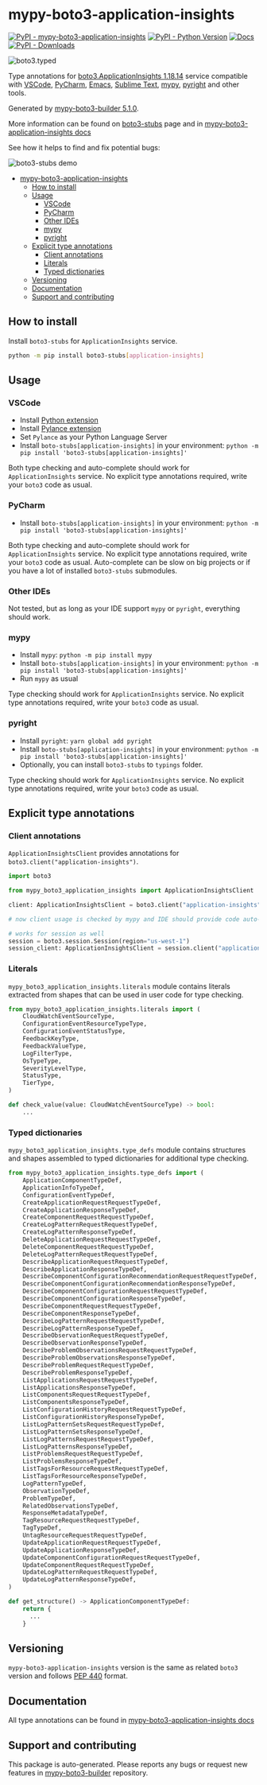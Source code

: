 <a id="mypy-boto3-application-insights"></a>

# mypy-boto3-application-insights

[![PyPI - mypy-boto3-application-insights](https://img.shields.io/pypi/v/mypy-boto3-application-insights.svg?color=blue)](https://pypi.org/project/mypy-boto3-application-insights)
[![PyPI - Python Version](https://img.shields.io/pypi/pyversions/mypy-boto3-application-insights.svg?color=blue)](https://pypi.org/project/mypy-boto3-application-insights)
[![Docs](https://img.shields.io/readthedocs/mypy-boto3-builder.svg?color=blue)](https://mypy-boto3-builder.readthedocs.io/)
[![PyPI - Downloads](https://img.shields.io/pypi/dw/mypy-boto3-application-insights?color=blue)](https://pypistats.org/packages/mypy-boto3-application-insights)

![boto3.typed](https://github.com/vemel/mypy_boto3_builder/raw/master/logo.png)

Type annotations for
[boto3.ApplicationInsights 1.18.14](https://boto3.amazonaws.com/v1/documentation/api/1.18.14/reference/services/application-insights.html#ApplicationInsights)
service compatible with [VSCode](https://code.visualstudio.com/),
[PyCharm](https://www.jetbrains.com/pycharm/),
[Emacs](https://www.gnu.org/software/emacs/),
[Sublime Text](https://www.sublimetext.com/),
[mypy](https://github.com/python/mypy),
[pyright](https://github.com/microsoft/pyright) and other tools.

Generated by
[mypy-boto3-builder 5.1.0](https://github.com/vemel/mypy_boto3_builder).

More information can be found on
[boto3-stubs](https://pypi.org/project/boto3-stubs/) page and in
[mypy-boto3-application-insights docs](https://vemel.github.io/boto3_stubs_docs/mypy_boto3_application_insights/)

See how it helps to find and fix potential bugs:

![boto3-stubs demo](https://github.com/vemel/mypy_boto3_builder/raw/master/demo.gif)

- [mypy-boto3-application-insights](#mypy-boto3-application-insights)
  - [How to install](#how-to-install)
  - [Usage](#usage)
    - [VSCode](#vscode)
    - [PyCharm](#pycharm)
    - [Other IDEs](#other-ides)
    - [mypy](#mypy)
    - [pyright](#pyright)
  - [Explicit type annotations](#explicit-type-annotations)
    - [Client annotations](#client-annotations)
    - [Literals](#literals)
    - [Typed dictionaries](#typed-dictionaries)
  - [Versioning](#versioning)
  - [Documentation](#documentation)
  - [Support and contributing](#support-and-contributing)

<a id="how-to-install"></a>

## How to install

Install `boto3-stubs` for `ApplicationInsights` service.

```bash
python -m pip install boto3-stubs[application-insights]
```

<a id="usage"></a>

## Usage

<a id="vscode"></a>

### VSCode

- Install
  [Python extension](https://marketplace.visualstudio.com/items?itemName=ms-python.python)
- Install
  [Pylance extension](https://marketplace.visualstudio.com/items?itemName=ms-python.vscode-pylance)
- Set `Pylance` as your Python Language Server
- Install `boto-stubs[application-insights]` in your environment:
  `python -m pip install 'boto3-stubs[application-insights]'`

Both type checking and auto-complete should work for `ApplicationInsights`
service. No explicit type annotations required, write your `boto3` code as
usual.

<a id="pycharm"></a>

### PyCharm

- Install `boto-stubs[application-insights]` in your environment:
  `python -m pip install 'boto3-stubs[application-insights]'`

Both type checking and auto-complete should work for `ApplicationInsights`
service. No explicit type annotations required, write your `boto3` code as
usual. Auto-complete can be slow on big projects or if you have a lot of
installed `boto3-stubs` submodules.

<a id="other-ides"></a>

### Other IDEs

Not tested, but as long as your IDE support `mypy` or `pyright`, everything
should work.

<a id="mypy"></a>

### mypy

- Install `mypy`: `python -m pip install mypy`
- Install `boto-stubs[application-insights]` in your environment:
  `python -m pip install 'boto3-stubs[application-insights]'`
- Run `mypy` as usual

Type checking should work for `ApplicationInsights` service. No explicit type
annotations required, write your `boto3` code as usual.

<a id="pyright"></a>

### pyright

- Install `pyright`: `yarn global add pyright`
- Install `boto-stubs[application-insights]` in your environment:
  `python -m pip install 'boto3-stubs[application-insights]'`
- Optionally, you can install `boto3-stubs` to `typings` folder.

Type checking should work for `ApplicationInsights` service. No explicit type
annotations required, write your `boto3` code as usual.

<a id="explicit-type-annotations"></a>

## Explicit type annotations

<a id="client-annotations"></a>

### Client annotations

`ApplicationInsightsClient` provides annotations for
`boto3.client("application-insights")`.

```python
import boto3

from mypy_boto3_application_insights import ApplicationInsightsClient

client: ApplicationInsightsClient = boto3.client("application-insights")

# now client usage is checked by mypy and IDE should provide code auto-complete

# works for session as well
session = boto3.session.Session(region="us-west-1")
session_client: ApplicationInsightsClient = session.client("application-insights")
```

<a id="literals"></a>

### Literals

`mypy_boto3_application_insights.literals` module contains literals extracted
from shapes that can be used in user code for type checking.

```python
from mypy_boto3_application_insights.literals import (
    CloudWatchEventSourceType,
    ConfigurationEventResourceTypeType,
    ConfigurationEventStatusType,
    FeedbackKeyType,
    FeedbackValueType,
    LogFilterType,
    OsTypeType,
    SeverityLevelType,
    StatusType,
    TierType,
)

def check_value(value: CloudWatchEventSourceType) -> bool:
    ...
```

<a id="typed-dictionaries"></a>

### Typed dictionaries

`mypy_boto3_application_insights.type_defs` module contains structures and
shapes assembled to typed dictionaries for additional type checking.

```python
from mypy_boto3_application_insights.type_defs import (
    ApplicationComponentTypeDef,
    ApplicationInfoTypeDef,
    ConfigurationEventTypeDef,
    CreateApplicationRequestRequestTypeDef,
    CreateApplicationResponseTypeDef,
    CreateComponentRequestRequestTypeDef,
    CreateLogPatternRequestRequestTypeDef,
    CreateLogPatternResponseTypeDef,
    DeleteApplicationRequestRequestTypeDef,
    DeleteComponentRequestRequestTypeDef,
    DeleteLogPatternRequestRequestTypeDef,
    DescribeApplicationRequestRequestTypeDef,
    DescribeApplicationResponseTypeDef,
    DescribeComponentConfigurationRecommendationRequestRequestTypeDef,
    DescribeComponentConfigurationRecommendationResponseTypeDef,
    DescribeComponentConfigurationRequestRequestTypeDef,
    DescribeComponentConfigurationResponseTypeDef,
    DescribeComponentRequestRequestTypeDef,
    DescribeComponentResponseTypeDef,
    DescribeLogPatternRequestRequestTypeDef,
    DescribeLogPatternResponseTypeDef,
    DescribeObservationRequestRequestTypeDef,
    DescribeObservationResponseTypeDef,
    DescribeProblemObservationsRequestRequestTypeDef,
    DescribeProblemObservationsResponseTypeDef,
    DescribeProblemRequestRequestTypeDef,
    DescribeProblemResponseTypeDef,
    ListApplicationsRequestRequestTypeDef,
    ListApplicationsResponseTypeDef,
    ListComponentsRequestRequestTypeDef,
    ListComponentsResponseTypeDef,
    ListConfigurationHistoryRequestRequestTypeDef,
    ListConfigurationHistoryResponseTypeDef,
    ListLogPatternSetsRequestRequestTypeDef,
    ListLogPatternSetsResponseTypeDef,
    ListLogPatternsRequestRequestTypeDef,
    ListLogPatternsResponseTypeDef,
    ListProblemsRequestRequestTypeDef,
    ListProblemsResponseTypeDef,
    ListTagsForResourceRequestRequestTypeDef,
    ListTagsForResourceResponseTypeDef,
    LogPatternTypeDef,
    ObservationTypeDef,
    ProblemTypeDef,
    RelatedObservationsTypeDef,
    ResponseMetadataTypeDef,
    TagResourceRequestRequestTypeDef,
    TagTypeDef,
    UntagResourceRequestRequestTypeDef,
    UpdateApplicationRequestRequestTypeDef,
    UpdateApplicationResponseTypeDef,
    UpdateComponentConfigurationRequestRequestTypeDef,
    UpdateComponentRequestRequestTypeDef,
    UpdateLogPatternRequestRequestTypeDef,
    UpdateLogPatternResponseTypeDef,
)

def get_structure() -> ApplicationComponentTypeDef:
    return {
      ...
    }
```

<a id="versioning"></a>

## Versioning

`mypy-boto3-application-insights` version is the same as related `boto3`
version and follows [PEP 440](https://www.python.org/dev/peps/pep-0440/)
format.

<a id="documentation"></a>

## Documentation

All type annotations can be found in
[mypy-boto3-application-insights docs](https://vemel.github.io/boto3_stubs_docs/mypy_boto3_application_insights/)

<a id="support-and-contributing"></a>

## Support and contributing

This package is auto-generated. Please reports any bugs or request new features
in [mypy-boto3-builder](https://github.com/vemel/mypy_boto3_builder/issues/)
repository.
